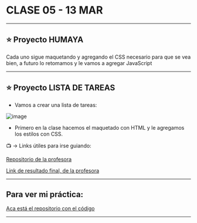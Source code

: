 # CLASE 05 - 13 MAR

---

## :star: Proyecto HUMAYA

Cada uno sigue maquetando y agregando el CSS necesario para que se vea bien, a futuro lo retomamos y le vamos a agregar JavaScript

---

## :star: Proyecto LISTA DE TAREAS

- Vamos a crear una lista de tareas:

![image](https://user-images.githubusercontent.com/72580574/224829013-312dca1a-fc10-466b-8ece-88f727915570.png)

- Primero en la clase hacemos el maquetado con HTML y le agregamos los estilos con CSS.

:tv: -> Links útiles para irse guiando:

[Repositorio de la profesora](https://github.com/GiselaFlores/ListaDeTareas)

[Link de resultado final, de la profesora](https://listadetareasjs-cac.netlify.app/)

---

## Para ver mi práctica:

[Aca está el repositorio con el código](https://github.com/eugenia1984/listaDeTareas)

---
